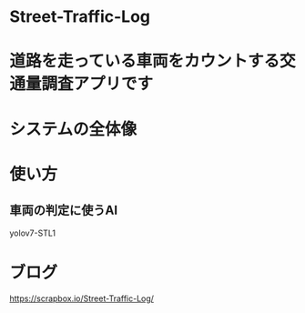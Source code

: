 # Street-Traffic-Log
# 道路を走っている車両をカウントする交通量調査アプリです

# システムの全体像

# 使い方
## 車両の判定に使うAI
yolov7-STL1


# ブログ
https://scrapbox.io/Street-Traffic-Log/
